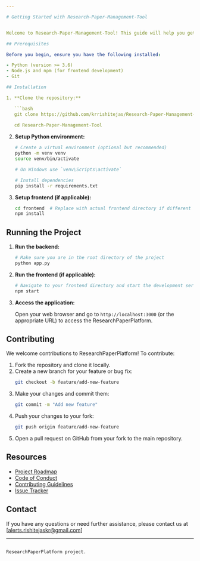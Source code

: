 ```yaml
---

# Getting Started with Research-Paper-Management-Tool


Welcome to Research-Paper-Management-Tool! This guide will help you get set up and started contributing to our project.

## Prerequisites

Before you begin, ensure you have the following installed:

- Python (version >= 3.6)
- Node.js and npm (for frontend development)
- Git

## Installation

1. **Clone the repository:**

   ```bash
   git clone https://github.com/krrishitejas/Research-Paper-Management-Tool.git
   
   cd Research-Paper-Management-Tool
   ```

2. **Setup Python environment:**

   ```bash
   # Create a virtual environment (optional but recommended)
   python -m venv venv
   source venv/bin/activate

   # On Windows use `venv\Scripts\activate`

   # Install dependencies
   pip install -r requirements.txt
   ```

3. **Setup frontend (if applicable):**

   ```bash
   cd frontend  # Replace with actual frontend directory if different
   npm install
   ```

## Running the Project

1. **Run the backend:**

   ```bash
   # Make sure you are in the root directory of the project
   python app.py
   ```

2. **Run the frontend (if applicable):**

   ```bash
   # Navigate to your frontend directory and start the development server
   npm start
   ```

3. **Access the application:**

   Open your web browser and go to `http://localhost:3000` (or the appropriate URL) to access the ResearchPaperPlatform.

## Contributing

We welcome contributions to ResearchPaperPlatform! To contribute:

1. Fork the repository and clone it locally.
2. Create a new branch for your feature or bug fix:
   ```bash
   git checkout -b feature/add-new-feature
   ```
3. Make your changes and commit them:
   ```bash
   git commit -m "Add new feature"
   ```
4. Push your changes to your fork:
   ```bash
   git push origin feature/add-new-feature
   ```
5. Open a pull request on GitHub from your fork to the main repository.

## Resources

- [Project Roadmap](ROADMAP.md)
- [Code of Conduct](CODE_OF_CONDUCT.md)
- [Contributing Guidelines](CONTRIBUTING.md)
- [Issue Tracker](https://github.com/krrishitejas/Research-Paper-Management-Tool/issues)

## Contact

If you have any questions or need further assistance, please contact us at [alerts.rishitejaskr@gmail.com]

---
```

ResearchPaperPlatform project.
